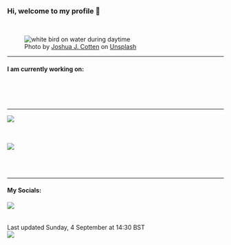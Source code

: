 <h3>Hi, welcome to my profile 👋</h3>

<br />
<figure>
  <img
    src="https://images.unsplash.com/photo-1597782265264-5f4b0aa7d32a?crop=entropy&cs=tinysrgb&fit=max&fm=jpg&ixid=MnwyNzQ3MDB8MHwxfHJhbmRvbXx8fHx8fHx8fDE2NjIyOTQ2Nzg&ixlib=rb-1.2.1&q=80&w=1080&auto=format"
    alt="white bird on water during daytime" 
  />
  <figcaption>Photo by <a
    href="https://unsplash.com/@jcotten?utm_source=Profile%20readme&utm_medium=referral">Joshua J. Cotten</a> on <a
    href="https://unsplash.com/?utm_source=Profile%20readme&utm_medium=referral">Unsplash</a></figcaption>
</figure>


<hr />
<h4>I am currently working on:</h4>
<a href=""></a>

<br /><br /><br />

<hr />
<img
  src="https://github-readme-stats.vercel.app/api?username=shanelucy&show_icons=true&theme=calm"
/>
<br /><br /><br />

<img 
  src="https://github-readme-stats.vercel.app/api/top-langs/?username=shanelucy&theme=calm"
/>
<br /><br /><br /><br />
<hr />
<h4>My Socials:</h4>
<a href="https://uk.linkedin.com/in/shane-lucy-4735b616a">
  <img
    src="https://img.shields.io/badge/linkedin%20-%230077B5.svg?&style=for-the-badge&logo=linkedin&logoColor=white"
  />
</a>
<br /><br /><br />
Last updated Sunday, 4 September at 14:30 BST
<br />
<img
  src="https://github.com/ShaneLucy/ShaneLucy/workflows/README%20build/badge.svg"
/>
